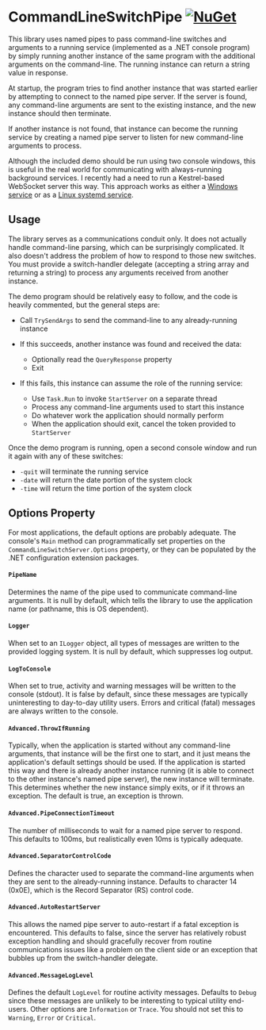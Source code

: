# CommandLineSwitchPipe [![NuGet](https://img.shields.io/nuget/v/CommandLineSwitchPipe.svg)](https://nuget.org/packages/CommandLineSwitchPipe)

This library uses named pipes to pass command-line switches and arguments to a running service (implemented as a .NET console program) by simply running another instance of the same program with the additional arguments on the command-line. The running instance can return a string value in response.

At startup, the program tries to find another instance that was started earlier by attempting to connect to the named pipe server. If the server is found, any command-line arguments are sent to the existing instance, and the new instance should then terminate.

If another instance is not found, that instance can become the running service by creating a named pipe server to listen for new command-line arguments to process.

Although the included demo should be run using two console windows, this is useful in the real world for communicating with always-running background services. I recently had a need to run a Kestrel-based WebSocket server this way. This approach works as either a [Windows service](https://docs.microsoft.com/en-us/aspnet/core/host-and-deploy/windows-service?view=aspnetcore-3.1&tabs=visual-studio) or as a [Linux systemd service](https://docs.microsoft.com/en-us/aspnet/core/host-and-deploy/linux-nginx?view=aspnetcore-3.1#create-the-service-file).

## Usage

The library serves as a communications conduit only. It does not actually handle command-line parsing, which can be surprisingly complicated. It also doesn't address the problem of how to respond to those new switches. You must provide a switch-handler delegate (accepting a string array and returning a string) to process any arguments received from another instance.

The demo program should be relatively easy to follow, and the code is heavily commented, but the general steps are:

* Call `TrySendArgs` to send the command-line to any already-running instance

* If this succeeds, another instance was found and received the data:
  * Optionally read the `QueryResponse` property
  * Exit

* If this fails, this instance can assume the role of the running service:
  * Use `Task.Run` to invoke `StartServer` on a separate thread
  * Process any command-line arguments used to start this instance
  * Do whatever work the application should normally perform
  * When the application should exit, cancel the token provided to `StartServer`

Once the demo program is running, open a second console window and run it again with any of these switches:

* `-quit` will terminate the running service
* `-date` will return the date portion of the system clock
* `-time` will return the time portion of the system clock

## Options Property

For most applications, the default options are probably adequate. The console's `Main` method can programmatically set properties on the `CommandLineSwitchServer.Options` property, or they can be populated by the .NET configuration extension packages.

#### `PipeName`
Determines the name of the pipe used to communicate command-line arguments. It is null by default, which tells the library to use the application name (or pathname, this is OS dependent).

#### `Logger`
When set to an `ILogger` object, all types of messages are written to the provided logging system. It is null by default, which suppresses log output.

#### `LogToConsole`
When set to true, activity and warning messages will be written to the console (stdout). It is false by default, since these messages are typically uninteresting to day-to-day utility users. Errors and critical (fatal) messages are always written to the console.

#### `Advanced.ThrowIfRunning`
Typically, when the application is started without any command-line arguments, that instance will be the first one to start, and it just means the application's default settings should be used. If the application is started this way and there is already another instance running (it is able to connect to the other instance's named pipe server), the new instance will terminate. This determines whether the new instance simply exits, or if it throws an exception. The default is true, an exception is thrown.

#### `Advanced.PipeConnectionTimeout`
The number of milliseconds to wait for a named pipe server to respond. This defaults to 100ms, but realistically even 10ms is typically adequate.

#### `Advanced.SeparatorControlCode`
Defines the character used to separate the command-line arguments when they are sent to the already-running instance. Defaults to character 14 (0x0E), which is the Record Separator (RS) control code.

#### `Advanced.AutoRestartServer`
This allows the named pipe server to auto-restart if a fatal exception is encountered. This defaults to false, since the server has relatively robust exception handling and should gracefully recover from routine communications issues like a problem on the client side or an exception that bubbles up from the switch-handler delegate.

#### `Advanced.MessageLogLevel`
Defines the default `LogLevel` for routine activity messages. Defaults to `Debug` since these messages are unlikely to be interesting to typical utility end-users. Other options are `Information` or `Trace`. You should not set this to `Warning`, `Error` or `Critical`.
